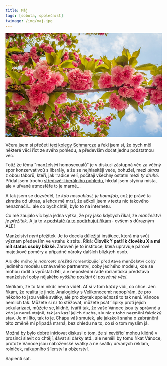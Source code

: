 ```yaml
---
title: Máj
tags: [sobota, společnost]
twimage: /img/maj.jpg
---
```


![cover](/img/maj.jpg)

Včera jsem si přečetl [text kolegy Schmarcze](https://www.info.cz/nazory/konzervativci-nebojuji-proti-homosexualum-ale-za-svobodu-mysleni-a-svedomi) a řekl jsem si, že bych měl některé věci říct ze svého pohledu, a především dodat jednu podstatnou věc.

Totiž že téma "manželství homosexuálů" je v diskusi zástupná věc za věčný spor konzervativců s liberály, a že se nejhlasitěji vede, bohužel, mezi _ultras_ z obou táborů, kteří, jak tradice velí, počítají všechny ostatní mezi _ty druhé_. Přidal jsem trochu [středově-liberálního pohledu](https://www.info.cz/nazory/i-konzervativci-se-v-boji-za-svobodu-mysleni-mohou-mylit-a-bojovat-proti-zastupnemu-cili), hledal jsem styčná místa, ale v uřvané atmosféře to je marné...

A tak jsem se dozvěděl, že _kdo nesouhlasí, je homofob_, což je právě ta zkratka od ultras, a lehce mě mrzí, že ačkoli jsem v textu nic takového nenaznačil... ale co bych chtěl, bylo to na internetu.

Co mě zaujalo víc byla jedna výtka, že prý jako kdybych říkal, že _manželství je přežitek_. A já to [v podstatě (a to podtrhuju) říkám](https://den1.cz/2021/01/20/manzelstvi.html) - ovšem s důrazným ALE!

Manželství _není_ přežitek. Je to docela důležitá instituce, která má svůj význam především ve vztahu k státu. Říká: **Člověk Y patří k člověku X a má mít status osoby blízké.** Zároveň je to instituce, která upravuje párové majetkové poměry a případné nároky dalších blízkých osob.

Ale dle mého _je naprosto přežitá_ romantizující představa manželství coby jediného modelu uznávaného partnerství, coby jediného modelu, kde se mohou rodit a vyrůstat děti, a v neposlední řadě romantická představa manželství coby nějakého _vyššího poslání_ či _posvátné věci_.

Neříkám, že to tam nikdo nemá vidět. Ať si v tom každý vidí, co chce. Jen říkám, že realita je jinde. Analogicky s Velikonocemi: nepopírám, že pro někoho to jsou velké svátky, ale pro zbytek společnosti to tak není. Vánoce nemlich tak. Můžete si na to stěžovat, můžete psát filipiky proti jejich sekularizaci, můžete se, klidně, tvářit tak, že vaše Vánoce jsou ty správné a kdo je nemá stejně, tak jen kazí jejich ducha, ale nic z toho nezmění faktický stav. Je mi líto, tak to je. Chápu váš smutek, ale jakákoli snaha o zabránění této změně mi připadá marná, bez ohledu na to, co si o tom myslím já.

Možná by bylo dobré iniciovat diskusi o tom, že si nevěřící mohou klidně v prosinci slavit co chtějí, dávat si dárky atd., ale neměli by tomu říkat Vánoce, protože Vánoce jsou náboženské svátky a ne svátky uřvaných reklam, rolniček, nákupního šílenství a obžerství.

Sapienti sat.